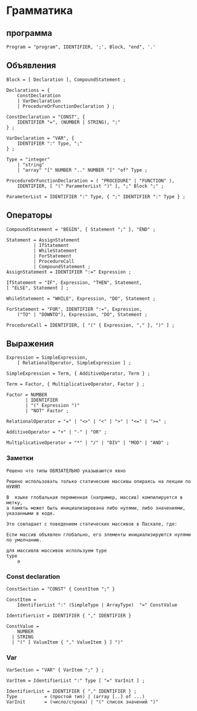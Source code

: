 # Грамматика
## программа
    Program = "program", IDENTIFIER, ';', Block, "end", '.'

## Объявления
    Block = [ Declaration ], CompoundStatement ;
    
    Declarations = { 
        ConstDeclaration 
        | VarDeclaration 
        | ProcedureOrFunctionDeclaration } ;
    
    ConstDeclaration = "CONST", {
        IDENTIFIER "=", (NUMBER | STRING), ";" 
    } ;
    
    VarDeclaration = "VAR", { 
        IDENTIFIER ":" Type, ";"
    } ;
    
    Type = "integer"
        | "string" 
        | "array" "[" NUMBER ".." NUMBER "]" "of" Type ;
    
    ProcedureOrFunctionDeclaration = ( "PROCEDURE" | "FUNCTION" ), 
        IDENTIFIER, [ "(" ParameterList ")" ], ";" Block ";" ;
    
    ParameterList = IDENTIFIER ":" Type, { ";" IDENTIFIER ":" Type } ;

## Операторы 
    CompoundStatement = "BEGIN", { Statement ";" }, "END" ;

    Statement = AssignStatement
              | IfStatement
              | WhileStatement
              | ForStatement
              | ProcedureCall
              | CompoundStatement ;
    AssignStatement = IDENTIFIER ":=" Expression ;

    IfStatement = "IF", Expression, "THEN", Statement, 
    [ "ELSE", Statement ] ;

    WhileStatement = "WHILE", Expression, "DO", Statement ;

    ForStatement = "FOR", IDENTIFIER ":=", Expression, 
        ("TO" | "DOWNTO"), Expression, "DO", Statement ;

    ProcedureCall = IDENTIFIER, [ "(" { Expression, "," }, ")" ] ;

## Выражения
    Expression = SimpleExpression, 
        [ RelationalOperator, SimpleExpression ] ;

    SimpleExpression = Term, { AdditiveOperator, Term } ;

    Term = Factor, { MultiplicativeOperator, Factor } ;

    Factor = NUMBER
           | IDENTIFIER
           | "(" Expression ")"
           | "NOT" Factor ;
    
    RelationalOperator = "=" | "<>" | "<" | ">" | "<=" | ">=" ;

    AdditiveOperator = "+" | "-" | "OR" ;

    MultiplicativeOperator = "*" | "/" | "DIV" | "MOD" | "AND" ;

### Заметки
    Решено что типы ОБЯЗАТЕЛЬНО указываются явно

    Решено использовать только статические массивы опираясь на лекции по НУИЯП

    В  языке глобальная переменная (например, массив) компилируется в метку, 
    а память может быть инициализирована либо нулями, либо значениями, указанными в коде.

    Это совпадает с поведением статических массивов в Паскале, где:

    Если массив объявлен глобально, его элементы инициализируются нулями по умолчанию.

    для массивлв массивов используем type
    type
        a

### Const declaration
    ConstSection = "CONST" { ConstItem ";" }

    ConstItem =
        IdentifierList ":" (SimpleType | ArrayType)  "=" ConstValue 
    
    IdentifierList = IDENTIFIER { "," IDENTIFIER }
    
    ConstValue =
        NUMBER
      | STRING
      | "(" [ ValueItem { "," ValueItem } ] ")" 

### Var
    VarSection = "VAR" { VarItem ";" } ;

    VarItem = IdentifierList ":" Type [ "=" VarInit ] ;
    
    IdentifierList = IDENTIFIER { "," IDENTIFIER } ;
    Type          = (простой тип) | (array [..] of ...)
    VarInit       = (число/строка) | "(" список значений ")"
